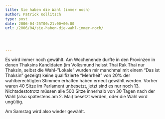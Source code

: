 ```yaml
---
title: Sie haben die Wahl (immer noch)
author: Patrick Kollitsch
type: post
date: 2006-04-25T00:21:00+00:00
url: /2006/04/sie-haben-die-wahl-immer-noch/




---
```

Es wird immer noch gew&auml;hlt. Am Wochenende durfte in den Provinzen in denen Thaksins Kandidaten (im Volksmund heisst Thai Rak Thai nur Thaksin, selbst die Wahl-&#8221;Lokale&#8221; wurden mir manchmal mit einem &#8220;Das ist Thaksin&#8221; gezeigt) keine qualifizierte &#8220;Mehrheit&#8221; von 20% der wahlberechtigten Stimmen erhalten haben erneut gew&auml;hlt werden. Vorher waren 40 Sitze im Parlament unbesetzt, jetzt sind es nur noch 13. Nichtsdestotrotz m&uuml;ssen alle 500 Sitze innerhalb von 30 Tagen nach der Wahl (also sp&auml;testens am 2. Mai) besetzt werden, oder die Wahl wird ung&uuml;ltig. 

Am Samstag wird also wieder gew&auml;hlt.